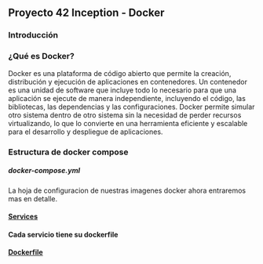 ## Proyecto 42 Inception - Docker

### Introducción
### ¿Qué es Docker?
Docker es una plataforma de código abierto que permite la creación, distribución y ejecución de aplicaciones en contenedores. Un contenedor es una unidad de software que incluye todo lo necesario para que una aplicación se ejecute de manera independiente, incluyendo el código, las bibliotecas, las dependencias y las configuraciones. Docker permite simular otro sistema dentro de otro sistema sin la necesidad de perder recursos virtualizando, lo que lo convierte en una herramienta eficiente y escalable para el desarrollo y despliegue de aplicaciones.

### Estructura de docker compose
##### docker-compose.yml
La hoja de configuracion de nuestras imagenes docker ahora entraremos mas en detalle.
#### [Services](services.md)
#### Cada servicio tiene su dockerfile
#### [Dockerfile](_dockerfile.md)